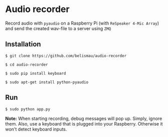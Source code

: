 # Audio recorder

Record audio with ```pyaudio``` on a Raspberry Pi (with ```ReSpeaker 4-Mic Array```) and send the created wav-file to a server using ```ZMQ```

## Installation

```$ git clone https://github.com/belismau/audio-recorder```

```$ cd audio-recorder```

```$ sudo pip install keyboard```

```$ sudo apt-get install python-pyaudio```

## Run

```$ sudo python app.py```

**Note:** When starting recording, debug messages will pop up. Simply, ignore them. Also, use a keyboard that is plugged into your Raspberry. Otherwise it won't detect keyboard inputs.

